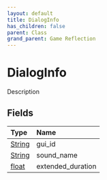 ```yaml
---
layout: default
title: DialogInfo
has_children: false
parent: Class
grand_parent: Game Reflection
---
```

# DialogInfo
Description 

## Fields

| Type | Name |
|:----------|:--------------|
| [String](/riftbreaker-wiki/docs/game-reflection/components/string/) | gui_id |
| [String](/riftbreaker-wiki/docs/game-reflection/components/string/) | sound_name |
| [float](/riftbreaker-wiki/docs/game-reflection/components/float/) | extended_duration |

